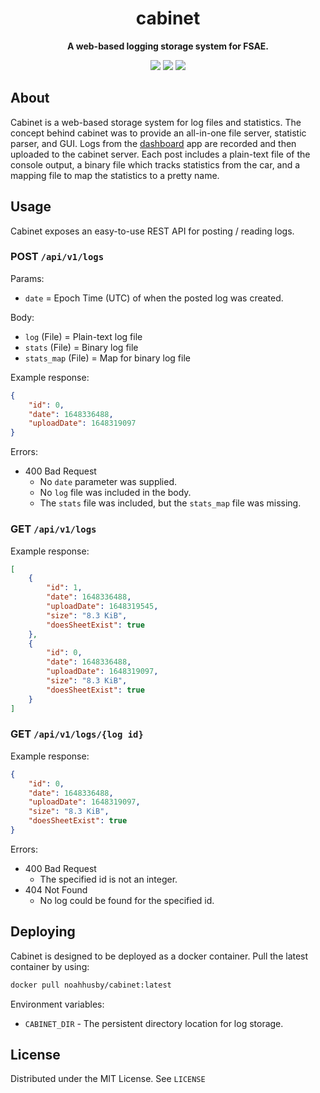 <div align="center">

# cabinet

<p>
  <b>A web-based logging storage system for FSAE.</b>
</p>

[![](https://github.com/illinois-tech-motorsports/cabinet/actions/workflows/build.yml/badge.svg)](https://github.com/illinois-tech-motorsports/cabinet/actions/workflows/build.yml)
[![](https://img.shields.io/github/license/illinois-tech-motorsports/cabinet)](https://github.com/illinois-tech-motorsports/cabinet/blob/main/LICENSE)
[![](https://img.shields.io/tokei/lines/github/illinois-tech-motorsports/cabinet)](https://github.com/illinois-tech-motorsports/cabinet)
</div>

## About
Cabinet is a web-based storage system for log files and statistics. The concept behind cabinet was to provide an all-in-one file server, statistic parser, and GUI. Logs from the [dashboard](https://github.com/illinois-tech-motorsports/dashboard-2022) app are recorded and then uploaded to the cabinet server. Each post includes a plain-text file of the console output, a binary file which tracks statistics from the car, and a mapping file to map the statistics to a pretty name.

## Usage
Cabinet exposes an easy-to-use REST API for posting / reading logs.

### **POST** `/api/v1/logs`

Params:
* `date` = Epoch Time (UTC) of when the posted log was created.

Body:
* `log` (File) = Plain-text log file
* `stats` (File) = Binary log file
* `stats_map` (File) = Map for binary log file

Example response:
```json
{
    "id": 0,
    "date": 1648336488,
    "uploadDate": 1648319097
}
```
Errors:
* 400 Bad Request
  * No `date` parameter was supplied.
  * No `log` file was included in the body.
  * The `stats` file was included, but the `stats_map` file was missing.

### **GET** `/api/v1/logs`

Example response:
```json
[
    {
        "id": 1,
        "date": 1648336488,
        "uploadDate": 1648319545,
        "size": "8.3 KiB",
        "doesSheetExist": true
    },
    {
        "id": 0,
        "date": 1648336488,
        "uploadDate": 1648319097,
        "size": "8.3 KiB",
        "doesSheetExist": true
    }
]
```

### **GET** `/api/v1/logs/{log id}`

Example response:
```json
{
    "id": 0,
    "date": 1648336488,
    "uploadDate": 1648319097,
    "size": "8.3 KiB",
    "doesSheetExist": true
}
```
Errors:
* 400 Bad Request
  * The specified id is not an integer.
* 404 Not Found
  * No log could be found for the specified id.

## Deploying
Cabinet is designed to be deployed as a docker container. Pull the latest container by using:
```bash
docker pull noahhusby/cabinet:latest
```
Environment variables:
* `CABINET_DIR` - The persistent directory location for log storage.

## License

Distributed under the MIT License. See `LICENSE`
